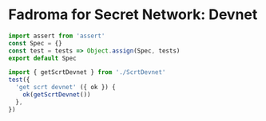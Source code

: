 # Fadroma for Secret Network: Devnet

```typescript
import assert from 'assert'
const Spec = {}
const test = tests => Object.assign(Spec, tests)
export default Spec
```

```typescript
import { getScrtDevnet } from './ScrtDevnet'
test({
  'get scrt devnet' ({ ok }) {
    ok(getScrtDevnet())
  },
})
```
